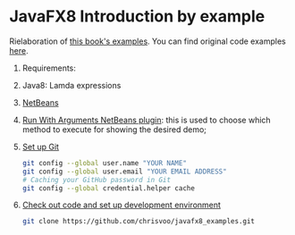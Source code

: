 # JavaFX8 Introduction by example
Rielaboration of [this book's examples](http://www.apress.com/9781430264606). You can find original code examples [here](http://www.apress.com/downloadable/download/sample/sample_id/1548/).

1. Requirements:
  1. Java8: Lamda expressions
  2. [NetBeans](https://netbeans.org/)
  3. [Run With Arguments NetBeans plugin](http://plugins.netbeans.org/plugin/53855/run-with-arguments): this is used to choose which method to execute for showing the desired demo;
1. [Set up Git](https://help.github.com/articles/set-up-git/)

   ```bash
   git config --global user.name "YOUR NAME"
   git config --global user.email "YOUR EMAIL ADDRESS"
   # Caching your GitHub password in Git
   git config --global credential.helper cache   
   ```
2. [Check out code and set up development environment](https://github.com/ecologylab/simpl/wiki/Check-out-code-and-set-up-development-environment)

   ```bash
   git clone https://github.com/chrisvoo/javafx8_examples.git
   ```
